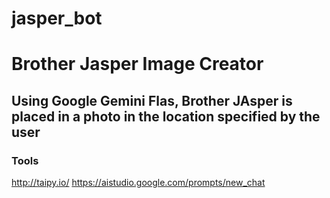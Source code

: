 # jasper_bot

# Brother Jasper Image Creator

## Using Google Gemini Flas, Brother JAsper is placed in a photo in the location specified by the user

### Tools
http://taipy.io/
https://aistudio.google.com/prompts/new_chat

